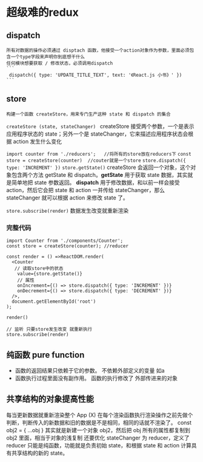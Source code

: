 # 超级难的redux

## dispatch
    所有对数据的操作必须通过 disptach 函数，他接受一个action对象作为参数，里面必须包含一个type字段来声明你到底想干什么
    任何模块想要获取 / 修改状态，必须调用dispatch
    ```
     dispatch({ type: 'UPDATE_TITLE_TEXT', text: '《React.js 小书》' }) 
    ```
## store
    构建一个函数 createStore，用来专门生产这种 state 和 dispatch 的集合

```createStore (state, stateChanger) ```
createStore 接受两个参数，一个是表示应用程序状态的 state；另外一个是 stateChanger，它来描述应用程序状态会根据 action 发生什么变化

```import counter from './reducers';   //将所有的store放在reducers下```
```const store = createStore(counter)  //couter就是一个store```
```store.dispatch({ type: 'INCREMENT' })```
```store.getState()```
createStore 会返回一个对象，这个对象包含两个方法 getState 和 dispatch。**getState** 用于获取 state 数据，其实就是简单地把 state 参数返回。
**dispatch** 用于修改数据，和以前一样会接受 action，然后它会把 state 和 action 一并传给 stateChanger，那么 stateChanger 就可以根据 action 来修改 state 了。

```store.subscribe(render)```
数据发生改变就重新渲染

### 完整代码
```
import Counter from './components/Counter';
const store = createStore(counter); //reducer 

const render = () =>ReactDOM.render(
  <Counter 
   // 读取store中的状态
    value={store.getState()} 
    // 属性
    onIncrement={() => store.dispatch({ type: 'INCREMENT' })}
    onDecrement={() => store.dispatch({ type: 'DECREMENT' })}
  />,
  document.getElementById('root')
);

render()

// 监听 只要store发生改变 就重新执行
store.subscribe(render)
```

## 纯函数 pure function
- 函数的返回结果只依赖于它的参数。
    不依赖外部定义的变量 如a
- 函数执行过程里面没有副作用。
    函数的执行修改了 外部传进来的对象

## 共享结构的对象提高性能
每当更新数据就重新渲染整个 App  (X)
在每个渲染函数执行渲染操作之前先做个判断，判断传入的新数据和旧的数据是不是相同，相同的话就不渲染了。
const obj2 = { ...obj } 其实就是新建一个对象 obj2，然后把 obj 所有的属性都复制到 obj2 里面，相当于对象的浅复制
还要优化 stateChanger 为 reducer，定义了 reducer 只能是纯函数，功能就是负责初始 state，和根据 state 和 action 计算具有共享结构的新的 state。
